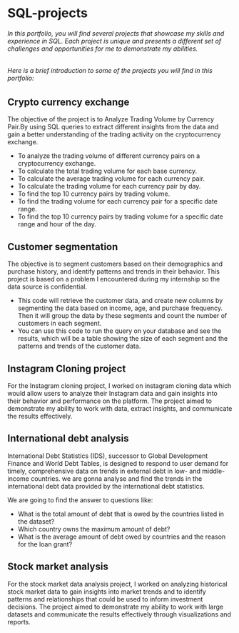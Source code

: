 # SQL-projects

###### In this portfolio, you will find several projects that showcase my skills and experience in SQL. Each project is unique and presents a different set of challenges and opportunities for me to demonstrate my abilities.

###### Here is a brief introduction to some of the projects you will find in this portfolio:

## Crypto currency exchange 

The objective of the project is to Analyze Trading Volume by Currency Pair.By using SQL queries to extract different insights from the data and gain a better understanding of the trading activity on the cryptocurrency exchange.

- To analyze the trading volume of different currency pairs on a cryptocurrency exchange.
- To calculate the total trading volume for each base currency.
- To calculate the average trading volume for each currency pair.
- To calculate the trading volume for each currency pair by day.
- To find the top 10 currency pairs by trading volume.
- To find the trading volume for each currency pair for a specific date range.
- To find the top 10 currency pairs by trading volume for a specific date range and hour of the day.

## Customer segmentation

The objective is to segment customers based on their demographics and purchase history, and identify patterns and trends in their behavior. This project is based on a problem I encountered during my internship so the data source is confidential.

- This code will retrieve the customer data, and create new columns by segmenting the data based on income, age, and purchase frequency. Then it will group the data by these segments and count the number of customers in each segment.
- You can use this code to run the query on your database and see the results, which will be a table showing the size of each segment and the patterns and trends of the customer data.

## Instagram Cloning project

For the Instagram cloning project, I worked on instagram cloning data which would allow users to analyze their Instagram data and gain insights into their behavior and performance on the platform. The project aimed to demonstrate my ability to work with data, extract insights, and communicate the results effectively.

## International debt analysis

International Debt Statistics (IDS), successor to Global Development Finance and World Debt Tables, is designed to respond to user demand for timely, comprehensive data on trends in external debt in low- and middle-income countries. we are gonna analyse and find the trends in the international debt data provided by the international debt statistics.

We are going to find the answer to questions like:

- What is the total amount of debt that is owed by the countries listed in the dataset?
- Which country owns the maximum amount of debt?
- What is the average amount of debt owed by countries and the reason for the loan grant?

## Stock market analysis

For the stock market data analysis project, I worked on analyzing historical stock market data to gain insights into market trends and to identify patterns and relationships that could be used to inform investment decisions. The project aimed to demonstrate my ability to work with large datasets and communicate the results effectively through visualizations and reports.
